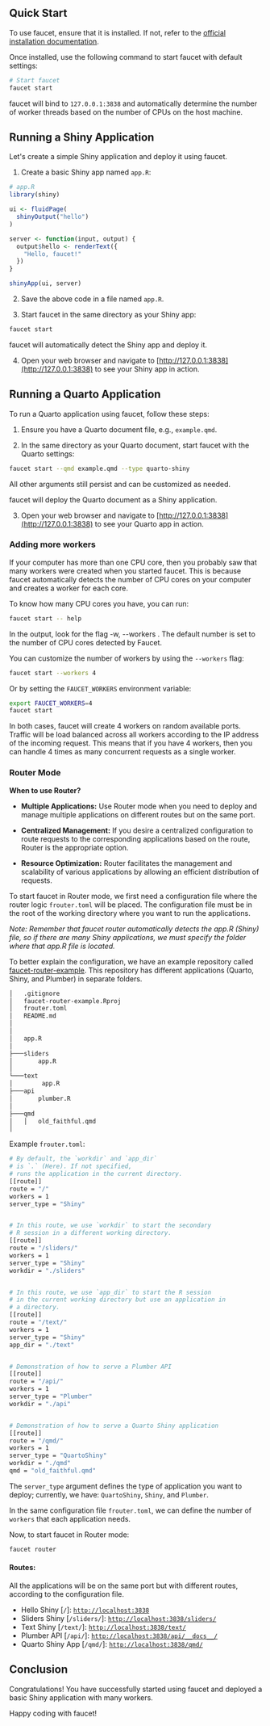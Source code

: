 ## Quick Start

To use faucet, ensure that it is installed. If not, refer to the [official installation documentation](./install.md).

Once installed, use the following command to start faucet with default settings:

```bash
# Start faucet
faucet start
```

faucet will bind to `127.0.0.1:3838` and automatically determine the number of worker threads based on the number of CPUs on the host machine.

## Running a Shiny Application

Let's create a simple Shiny application and deploy it using faucet.

1. Create a basic Shiny app named `app.R`:

```R
# app.R
library(shiny)

ui <- fluidPage(
  shinyOutput("hello")
)

server <- function(input, output) {
  output$hello <- renderText({
    "Hello, faucet!"
  })
}

shinyApp(ui, server)
```

2. Save the above code in a file named `app.R`.

3. Start faucet in the same directory as your Shiny app:

```bash
faucet start
```

faucet will automatically detect the Shiny app and deploy it.

4. Open your web browser and navigate to [http://127.0.0.1:3838](http://127.0.0.1:3838) to see your Shiny app in action.

## Running a Quarto Application

To run a Quarto application using faucet, follow these steps:

1. Ensure you have a Quarto document file, e.g., `example.qmd`.

2. In the same directory as your Quarto document, start faucet with the Quarto settings:

```bash
faucet start --qmd example.qmd --type quarto-shiny
```

All other arguments still persist and can be customized as needed.

faucet will deploy the Quarto document as a Shiny application.

3. Open your web browser and navigate to [http://127.0.0.1:3838](http://127.0.0.1:3838) to see your Quarto app in action.

### Adding more workers

If your computer has more than one CPU core, then you probably saw that
many workers were created when you started faucet. This is because faucet
automatically detects the number of CPU cores on your computer and creates
a worker for each core.

To know how many CPU cores you have, you can run:

```bash
faucet start -- help
```

In the output, look for the flag -w, --workers <WORKERS>. The default number is set to the number of CPU cores detected by Faucet.

You can customize the number of workers by using the `--workers` flag:

```bash
faucet start --workers 4
```

Or by setting the `FAUCET_WORKERS` environment variable:

```bash
export FAUCET_WORKERS=4
faucet start
```

In both cases, faucet will create 4 workers on random available ports.
Traffic will be load balanced across all workers according to the
IP address of the incoming request. This means that if you have 4 workers,
then you can handle 4 times as many concurrent requests as a single worker.

### Router Mode

**When to use Router?**

- **Multiple Applications:** Use Router mode when you need to deploy and manage multiple applications on different routes but on the same port.

- **Centralized Management:** If you desire a centralized configuration to route requests to the corresponding applications based on the route, Router is the appropriate option.

- **Resource Optimization:** Router facilitates the management and scalability of various applications by allowing an efficient distribution of requests.

To start faucet in Router mode, we first need a configuration file where the router logic `frouter.toml` will be placed. The configuration file must be in the root of the working directory where you want to run the applications.

*Note: Remember that faucet router automatically detects the app.R (Shiny) file, so if there are many Shiny applications, we must specify the folder where that app.R file is located.*

To better explain the configuration, we have an example repository called [faucet-router-example](https://github.com/ixpantia/faucet-router-example). This repository has different applications (Quarto, Shiny, and Plumber) in separate folders.

```bash
│   .gitignore
│   faucet-router-example.Rproj
│   frouter.toml
│   README.md
│   
│   
│   app.R
│
├───sliders
│       app.R
│
└───text
│        app.R
├───api
│       plumber.R
│
├───qmd
│   │   old_faithful.qmd
│
```

Example `frouter.toml`:

```sh
# By default, the `workdir` and `app_dir`
# is `.` (Here). If not specified,
# runs the application in the current directory.
[[route]]
route = "/"
workers = 1
server_type = "Shiny"


# In this route, we use `workdir` to start the secondary
# R session in a different working directory.
[[route]]
route = "/sliders/"
workers = 1
server_type = "Shiny"
workdir = "./sliders"


# In this route, we use `app_dir` to start the R session
# in the current working directory but use an application in
# a directory.
[[route]]
route = "/text/"
workers = 1
server_type = "Shiny"
app_dir = "./text"


# Demonstration of how to serve a Plumber API
[[route]]
route = "/api/"
workers = 1
server_type = "Plumber"
workdir = "./api"


# Demonstration of how to serve a Quarto Shiny application
[[route]]
route = "/qmd/"
workers = 1
server_type = "QuartoShiny"
workdir = "./qmd"
qmd = "old_faithful.qmd"
```

The `server_type` argument defines the type of application you want to deploy; currently, we have: `QuartoShiny`, `Shiny`, and `Plumber`.

In the same configuration file `frouter.toml`, we can define the number of `workers` that each application needs.

Now, to start faucet in Router mode:

```sh
faucet router
```

#### Routes:

All the applications will be on the same port but with different routes, according to the configuration file.

- Hello Shiny [`/`]: [`http://localhost:3838`](http://localhost:3838)
- Sliders Shiny [`/sliders/`]: [`http://localhost:3838/sliders/`](http://localhost:3838/sliders/)
- Text Shiny [`/text/`]: [`http://localhost:3838/text/`](http://localhost:3838/text/)
- Plumber API [`/api/`]: [`http://localhost:3838/api/__docs__/`](http://localhost:3838/api/__docs__/)
- Quarto Shiny App [`/qmd/`]: [`http://localhost:3838/qmd/`](http://localhost:3838/qmd/)


## Conclusion

Congratulations! You have successfully started using faucet and deployed a
basic Shiny application with many workers.

Happy coding with faucet!
